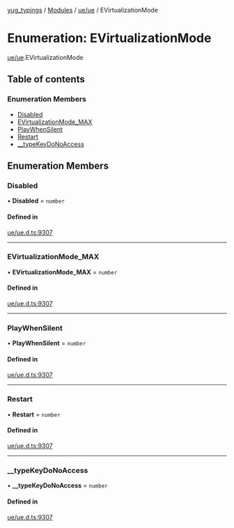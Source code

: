 [yug_typings](../README.md) / [Modules](../modules.md) / [ue/ue](../modules/ue_ue.md) / EVirtualizationMode

# Enumeration: EVirtualizationMode

[ue/ue](../modules/ue_ue.md).EVirtualizationMode

## Table of contents

### Enumeration Members

- [Disabled](ue_ue.EVirtualizationMode.md#disabled)
- [EVirtualizationMode\_MAX](ue_ue.EVirtualizationMode.md#evirtualizationmode_max)
- [PlayWhenSilent](ue_ue.EVirtualizationMode.md#playwhensilent)
- [Restart](ue_ue.EVirtualizationMode.md#restart)
- [\_\_typeKeyDoNoAccess](ue_ue.EVirtualizationMode.md#__typekeydonoaccess)

## Enumeration Members

### Disabled

• **Disabled** = `number`

#### Defined in

[ue/ue.d.ts:9307](https://github.com/YugMetaverse/yug_typings/blob/b7d9b19/ue/ue.d.ts#L9307)

___

### EVirtualizationMode\_MAX

• **EVirtualizationMode\_MAX** = `number`

#### Defined in

[ue/ue.d.ts:9307](https://github.com/YugMetaverse/yug_typings/blob/b7d9b19/ue/ue.d.ts#L9307)

___

### PlayWhenSilent

• **PlayWhenSilent** = `number`

#### Defined in

[ue/ue.d.ts:9307](https://github.com/YugMetaverse/yug_typings/blob/b7d9b19/ue/ue.d.ts#L9307)

___

### Restart

• **Restart** = `number`

#### Defined in

[ue/ue.d.ts:9307](https://github.com/YugMetaverse/yug_typings/blob/b7d9b19/ue/ue.d.ts#L9307)

___

### \_\_typeKeyDoNoAccess

• **\_\_typeKeyDoNoAccess** = `number`

#### Defined in

[ue/ue.d.ts:9307](https://github.com/YugMetaverse/yug_typings/blob/b7d9b19/ue/ue.d.ts#L9307)
